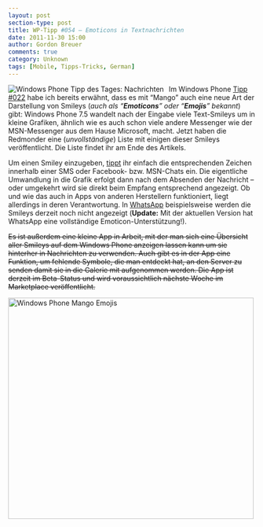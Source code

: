 ```yaml
---
layout: post
section-type: post
title: WP-Tipp #054 – Emoticons in Textnachrichten
date: 2011-11-30 15:00
author: Gordon Breuer
comments: true
category: Unknown
tags: [Mobile, Tipps-Tricks, German]
---
```

<p><img style="margin: 0px 10px 0px 0px; display: inline; float: left;" title="" src="http://anheledirwp.blob.core.windows.net/wordpress/2011/11/nachrichtenMG.png" alt="Windows Phone Tipp des Tages: Nachrichten" align="left" /></p>
<p>Im Windows Phone <a href="/post/2011/10/04/WP-Tipp-022-&ndash;-Tastatureingaben-leicht-gemacht.aspx">Tipp #022</a> habe ich bereits erw&auml;hnt, dass es mit &ldquo;Mango&rdquo; auch eine neue Art der Darstellung von Smileys (<em>auch als &ldquo;<strong>Emoticons</strong>&rdquo; oder &ldquo;<strong>Emojis</strong>&rdquo; bekannt</em>) gibt: Windows Phone 7.5 wandelt nach der Eingabe viele Text-Smileys um in kleine Grafiken, &auml;hnlich wie es auch schon viele andere Messenger wie der MSN-Messenger aus dem Hause Microsoft, macht. Jetzt haben die Redmonder eine (<em>unvollst&auml;ndige</em>) Liste mit einigen dieser Smileys ver&ouml;ffentlicht. Die Liste findet ihr am Ende des Artikels.</p>
<p>Um einen Smiley einzugeben, <a href="/post/2011/09/12/WP7-Tipp-007-%E2%80%93-Standard-Gesten.aspx">tippt</a> ihr einfach die entsprechenden Zeichen innerhalb einer SMS oder Facebook- bzw. MSN-Chats ein. Die eigentliche Umwandlung in die Grafik erfolgt dann nach dem Absenden der Nachricht &ndash; oder umgekehrt wird sie direkt beim Empfang entsprechend angezeigt. Ob und wie das auch in Apps von anderen Herstellern funktioniert, liegt allerdings in deren Verantwortung. In <a href="http://www.windowsphone.com/de-DE/apps/218a0ebb-1585-4c7e-a9ec-054cf4569a79">WhatsApp</a> beispielsweise werden die Smileys derzeit noch nicht angezeigt (<strong>Update:</strong> Mit der aktuellen Version hat WhatsApp eine vollst&auml;ndige Emoticon-Unterst&uuml;tzung!).</p>
<p><span style="text-decoration: line-through;">Es ist au&szlig;erdem eine kleine App in Arbeit, mit der man sich eine &Uuml;bersicht aller Smileys auf dem Windows Phone anzeigen lassen kann um sie hinterher in Nachrichten zu verwenden. Auch gibt es in der App eine Funktion, um fehlende Symbole, die man entdeckt hat, an den Server zu senden damit sie in die Galerie mit aufgenommen werden. Die App ist derzeit im Beta-Status und wird voraussichtlich n&auml;chste Woche im Marketplace ver&ouml;ffentlicht.</span></p>
<p><img style="background-image: none; padding-left: 0px; padding-right: 0px; display: inline; padding-top: 0px; border-width: 0px;" title="" src="http://anheledirwp.blob.core.windows.net/wordpress/2011/11/WP-Smileys.png" alt="Windows Phone Mango Emojis" width="500" height="450" border="0" /></p>
